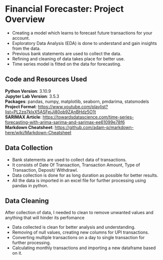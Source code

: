 # Financial Forecaster: Project Overview
* Creating a model which learns to forecast future transactions for your account.
* Exploratory Data Analysis (EDA) is done to understand and gain insights from the data.
* Previous bank statements are used to collect the data.
* Refining and cleaning of data takes place for better use.
* Time series model is fitted on the data for forecasting.

## Code and Resources Used
**Python Version**: 3.10.9  
**Jupyter Lab Version**: 3.5.3  
**Packages**: pandas, numpy, matplotlib, seaborn, pmdarima, statsmodels    
**Project Format**: https://www.youtube.com/playlist?list=PL2zq7klxX5ASFejJj80ob9ZAnBHdz5O1t  
**SARIMAX Article**: https://towardsdatascience.com/time-series-forecasting-with-arima-sarima-and-sarimax-ee61099e78f6  
**Markdown Cheatsheet**: https://github.com/adam-p/markdown-here/wiki/Markdown-Cheatsheet  

## Data Collection
* Bank statements are used to collect data of transactions.
* It consists of Date Of Transaction, Transaction Amount, Type of Transaction, Deposit/ Withdrawl.
* Data collection is done for as long duration as possible for better results.
* All the data is imported in an excel file for further processing using pandas in python.

## Data Cleaning
After collection of data, I needed to clean to remove unwanted values and anything that will hinder its perfomance
* Data collected is clean for better analysis and understanding.
* Removing of null values, creating new columns for UPI transactions.
* Converting multiple transactions on a day to single transaction for further processing.
* Calculating monthly transactions and importing a new dataframe based on it.

<!-- ## EDA
Exploratory Data Analysis is done on both Daily, Monthly Transactions -->
